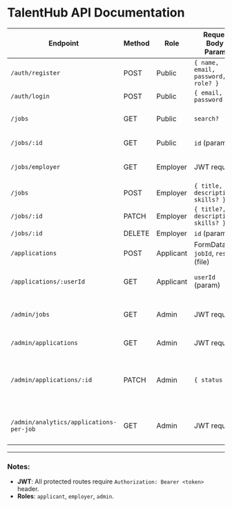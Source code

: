 # TalentHub API Documentation

| Endpoint                                | Method | Role      | Request Body / Params               | Description                                                      |
| --------------------------------------- | ------ | --------- | ----------------------------------- | ---------------------------------------------------------------- |
| `/auth/register`                        | POST   | Public    | `{ name, email, password, role? }`  | Register a new user                                              |
| `/auth/login`                           | POST   | Public    | `{ email, password }`               | Login user                                                       |
| `/jobs`                                 | GET    | Public    | `search?`                           | List all jobs (search optional)                                  |
| `/jobs/:id`                             | GET    | Public    | `id` (param)                        | Get job by ID                                                    |
| `/jobs/employer`                        | GET    | Employer  | JWT required                        | Get all jobs created by employer                                 |
| `/jobs`                                 | POST   | Employer  | `{ title, description, skills? }`   | Create a new job                                                 |
| `/jobs/:id`                             | PATCH  | Employer  | `{ title?, description?, skills? }` | Update a job                                                     |
| `/jobs/:id`                             | DELETE | Employer  | `id` (param)                        | Delete a job                                                     |
| `/applications`                         | POST   | Applicant | FormData: `jobId`, `resume` (file)  | Apply to a job with resume                                       |
| `/applications/:userId`                 | GET    | Applicant | `userId` (param)                    | Get applications for a user                                      |
| `/admin/jobs`                           | GET    | Admin     | JWT required                        | List all jobs with number of applications                        |
| `/admin/applications`                   | GET    | Admin     | JWT required                        | List all applications                                            |
| `/admin/applications/:id`               | PATCH  | Admin     | `{ status }`                        | Update application status (`applied`, `shortlisted`, `rejected`) |
| `/admin/analytics/applications-per-job` | GET    | Admin     | JWT required                        | Get number of applications per job                               |

---

### Notes:

- **JWT**: All protected routes require `Authorization: Bearer <token>` header.
- **Roles**: `applicant`, `employer`, `admin`.
